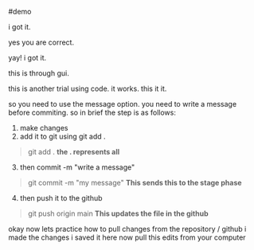 #demo

i got it.

yes you are correct.

yay! i got it.


this is through gui.


this is another trial using code. it works. this it it.

so you need to use the message option. you need to write a message before commiting.
so in brief the step is as follows: 
1) make changes
2) add it to git using git add .
> git add . 
<b> the . represents all </b>
3) then commit -m "write a message"
> git commit -m "my message"
<b> This sends this to the stage phase </b>
4) then push it to the github 
> git push origin main
<b>This updates the file in the github</b>

okay now lets practice how to pull changes from the repository / github
i made the changes i saved it here now pull this edits from your computer
